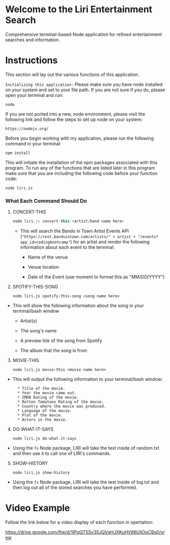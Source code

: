 # **Welcome to the Liri Entertainment Search**

Comprehensive terminal-based Node application for refined entertainment searches and information.

# Instructions
This section will lay out the various functions of this application.

`Initializing this application:` Please make sure you have node installed on your system and set to your file path. If you are not sure if you do, please open your terminal and run:

    node

If you are not ported into a new, node environment, please visit the following link and follow the steps to set up node on your system: 

    https://nodejs.org/

Before you begin working with my application, please run the following command in your terminal:

    npm install
   

This will initiate the installation of the npm packages associated with this program. To run any of the functions that are listed later in this program make sure that you are including the following code before your function code:

    node liri.js

### What Each Command Should Do

1. CONCERT-THIS

    ```javascript
    node liri.js concert-this <artist/band name here>
    ```

   * This will search the Bands in Town Artist Events API (`"https://rest.bandsintown.com/artists/" + artist + "/events?app_id=codingbootcamp"`) for an artist and render the following information about each event to the terminal:

     * Name of the venue

     * Venue location

     * Date of the Event (use moment to format this as "MM/DD/YYYY")

2. SPOTIFY-THIS-SONG

    ```
    node liri.js spotify-this-song <song name here>
    ```

* This will show the following information about the song in your terminal/bash window

     * Artist(s)

     * The song's name

     * A preview link of the song from Spotify

     * The album that the song is from

3. MOVIE-THIS

   ``` 
   node liri.js movie-this <movie name here>
   ```

* This will output the following information to your terminal/bash window:

     ```
       * Title of the movie.
       * Year the movie came out.
       * IMDB Rating of the movie.
       * Rotten Tomatoes Rating of the movie.
       * Country where the movie was produced.
       * Language of the movie.
       * Plot of the movie.
       * Actors in the movie.
     ```

4. DO-WHAT-IT-SAYS

    ```
    node liri.js do-what-it-says
    ```

* Using the `fs` Node package, LIRI will take the text inside of random.txt and then use it to call one of LIRI's commands.

5. SHOW-HISTORY

    ```
    node liri.js show-history
    ```

* Using the `fs` Node package, LIRI will take the text inside of log.txt and then log out all of the stored searches you have performed.


# Video Example

Follow the link below for a video display of each function in opertation:

https://drive.google.com/file/d/1IPqQT5Sv35JQVqHJXKuHV86UljOpCBs0/view